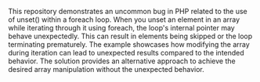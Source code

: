 This repository demonstrates an uncommon bug in PHP related to the use of unset() within a foreach loop.  When you unset an element in an array while iterating through it using foreach, the loop's internal pointer may behave unexpectedly. This can result in elements being skipped or the loop terminating prematurely.  The example showcases how modifying the array during iteration can lead to unexpected results compared to the intended behavior. The solution provides an alternative approach to achieve the desired array manipulation without the unexpected behavior. 